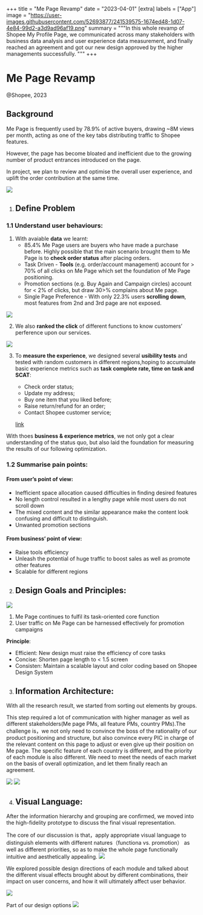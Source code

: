 +++
title = "Me Page Revamp"
date = "2023-04-01"
[extra]
labels = ["App"]
image = "https://user-images.githubusercontent.com/52693877/241539575-1674ed48-1d07-4e84-99d2-a3d9ad96af19.png"
summary = """In this whole revamp of Shopee My Profile Page, we communicated across many stakeholders with business data analysis and user experience data measurement, and finally reached an agreement and got our new design approved by the higher managements successfully.
"""
+++

# Me Page Revamp

<p class="time">@Shopee, 2023</p>

<span class="intro">
<span class="bg">

## Background

Me Page is frequently used by 78.9% of active buyers, drawing ~8M views per month, acting as one of the key tabs distributing traffic to Shopee features.

However, the page has become bloated and inefficient due to the growing number of product entrances introduced on the page.

In project, we plan to review and optimise the overall user experience, and uplift the order contribution at the same time.


</span>
<span class="gif">
<img src="https://user-images.githubusercontent.com/52693877/241542425-0f02a22f-9f91-41d1-83b3-e47c50091431.png">
</span>
</span>


1. ## Define Problem

### 1.1  Understand user behaviours:

1. With avaiable **data** we learnt:
   - 85.4% Me Page users are buyers who have made a purchase before. Highly possible that the main scenario brought them to Me Page is to **check order status** after placing orders.
   - Task Driven - **Tools** (e.g. order/account management) account for > 70% of all clicks on Me Page which set the foundation of Me Page positioning.
   - Promotion sections (e.g. Buy Again and Campaign circles) account for < 2% of clicks, but draw 30>% complains about Me page.
   - Single Page Preference - With only 22.3% users **scrolling down**, most features from 2nd and 3rd page are not exposed.
<img src= "https://user-images.githubusercontent.com/52693877/242236536-366ce091-a3c1-477e-9fbb-f044e8ac556f.png">


2. We also **ranked the click** of different functions to know customers’ perference upon our services.

<img src="https://user-images.githubusercontent.com/52693877/242236551-5fdcc4eb-aec6-45f0-a6ca-eb7b8bb8e076.png">

3. To **measure the experience**, we designed several **usibility tests** and tested with random customers in different regions,hoping to accumulate basic experience metrics such as **task complete rate, time on task and SCAT**:
   - Check order status;
   - Update my address;
   - Buy one item that you liked before;
   - Raise return/refund for an order;
   - Contact Shopee customer service;

   [link](https://www.figma.com/file/TEGAFoSlREEcCFfRpaNHGH/Me-Page-Revamp-V1-(Copy)?type=design&node-id=9%3A2270&t=UE2HxkTs17sdYx0X-1)

With thoes **business & experience metrics**, we not only got a clear understanding of the status quo, but also laid the foundation for measuring the results of our following optimization.

### 1.2 Summarise pain points:

#### From user’s point of view:

- Inefficient space allocation caused difficulties in finding desired features
- No length control resulted in a lengthy page while most users do not scroll down
- The mixed content and the similar appearance make the content look confusing and difficult to distinguish.
- Unwanted promotion sections

#### From business‘ point of view:

- Raise tools efficiency
- Unleash the potential of huge traffic to boost sales as well as promote other features
- Scalable for different regions
2. ## Design Goals and Principles:

<img src="https://user-images.githubusercontent.com/52693877/242237136-55eede23-6e77-477e-b830-9eb0932215d6.png">

1. Me Page continues to fulfil its task-oriented core function
2. User traffic on Me Page can be harnessed effectively for promotion campaigns

**Principle**:

- Efficient: New design must raise the efficiency of core tasks
- Concise: Shorten page length to < 1.5 screen
- Consisten: Maintain a scalable layout and color coding based on Shopee Design System
3. ## Information Architecture:

With all the research result, we started from sorting out elements by groups.

This step required a lot of communication with higher manager as well as different stakeholders(Me page PMs, all feature PMs, country PMs).The challenge is，we not only need to convince the boss of the rationality of our product positioning and structure, but also convince every PIC in charge of the relevant content on this page to adjust or even give up their position on Me page. 
The specific feature of each country is different, and the priority of each module is also different. 
We need to meet the needs of each market on the basis of overall optimization, and let them finally reach an agreement.

<img src="https://user-images.githubusercontent.com/52693877/242237121-e9c137d5-dbf0-42ee-a7a4-a9f3225d2a2f.png">

<img src="https://user-images.githubusercontent.com/52693877/242248001-d8ce61cd-4063-4fac-8834-21e746dcacba.png">


4. ## Visual Language:

After the information hierarchy and grouping are confirmed, we moved into the high-fidelity prototype to discuss the final visual representation.

The core of our discussion is that，apply appropriate visual language to distinguish elements with different natures（functiona vs. promotion） as well as different priorities, so as to make the whole page functionally intuitive and aesthetically appealing.
<img src="https://user-images.githubusercontent.com/52693877/242237086-f161c9c2-55ac-4a8c-aa6d-abcd1a96a313.png">


We explored possible design directions of each module and talked about the different visual effects brought about by different combinations, their impact on user concerns, and how it will ultimately affect user behavior.

<img src="https://user-images.githubusercontent.com/52693877/242236220-55ffaf9d-0d6a-4ead-8d50-ca2393d943a8.png">

Part of our design options
<img src="https://user-images.githubusercontent.com/52693877/242236265-11e59371-ed19-4fd3-be3c-10c7ee9963a7.png">
